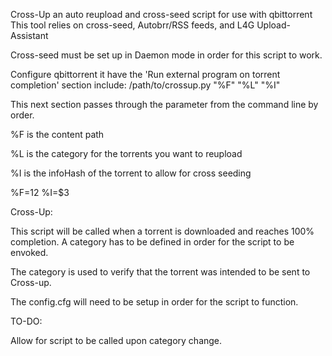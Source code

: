 Cross-Up an auto reupload and cross-seed script for use with qbittorrent
This tool relies on cross-seed, Autobrr/RSS feeds, and L4G Upload-Assistant


Cross-seed must be set up in Daemon mode in order for this script to work.

Configure qbittorrent it have the 'Run external program on torrent completion' section include:
/path/to/crossup.py "%F" "%L" "%I"

This next section passes through the parameter from the command line by order.

%F is the content path
 
%L is the category for the torrents you want to reupload
 
%I is the infoHash of the torrent to allow for cross seeding

%F=$1
%L=$2
%I=$3

Cross-Up:

This script will be called when a torrent is downloaded and reaches 100% completion.
A category has to be defined in order for the script to be envoked.

The category is used to verify that the torrent was intended to be sent to Cross-up.

The config.cfg will need to be setup in order for the script to function.

TO-DO:

Allow for script to be called upon category change.
